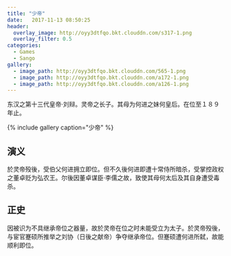 ```yaml
---
title: "少帝"
date:   2017-11-13 08:50:25
header:
  overlay_image: http://oyy3dtfqo.bkt.clouddn.com/s317-1.png
  overlay_filter: 0.5
categories:
  - Games
  - Sango
gallery:
  - image_path: http://oyy3dtfqo.bkt.clouddn.com/565-1.png
  - image_path: http://oyy3dtfqo.bkt.clouddn.com/a172-1.png
  - image_path: http://oyy3dtfqo.bkt.clouddn.com/a126-1.png
---
```


东汉之第十三代皇帝·刘辩。灵帝之长子。其母为何进之妹何皇后。在位至１８９年止。

{% include gallery caption="少帝" %}

## 演义

於灵帝殁後，受伯父何进拥立即位。但不久後何进即遭十常侍所暗杀，受掌控政权之董卓贬为弘农王。尔後因董卓谋臣·李儒之故，致使其母何太后及其自身遭受毒杀。

## 正史

因被识为不具继承帝位之器量，故於灵帝在位之时未能受立为太子。於灵帝殁後，与宦官蹇硕所推举之刘协（日後之献帝）争夺继承帝位。但蹇硕遭何进所弑，故能顺利即位。